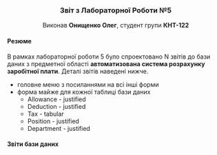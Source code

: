 <div align="center">
  <h3>Звіт з Лабораторної Роботи №5</h3>
  <p>Виконав <strong>Онищенко Олег</strong>, студент групи <strong>КНТ-122</strong></p>
</div>

#### Резюме

В рамках лабораторної роботи 5 було спроектовано N звітів до бази даних з предметної області **автоматизована система розрахунку заробітної плати**. Деталі звітів наведені нижче.

- головне меню з посиланнями на всі інші форми
- форма майже для кожної таблиці бази даних
  - Allowance - justified
  - Deduction - justified
  - Tax - tabular
  - Position - justified
  - Department - justified

#### Звіти бази даних
